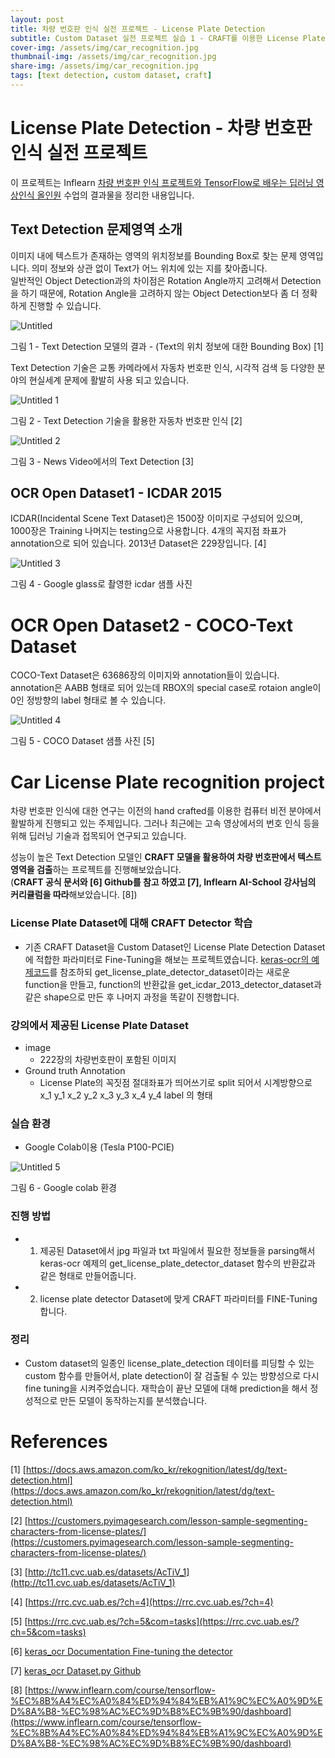 ```yaml
---
layout: post
title: 차량 번호판 인식 실전 프로젝트 - License Plate Detection
subtitle: Custom Dataset 실전 프로젝트 실습 1 - CRAFT를 이용한 License Plate Detection 모델(Custom Dataset) 학습 (진행중)
cover-img: /assets/img/car_recognition.jpg
thumbnail-img: /assets/img/car_recognition.jpg
share-img: /assets/img/car_recognition.jpg
tags: [text detection, custom dataset, craft]
---
```


# License Plate Detection - 차량 번호판 인식 실전 프로젝트

이 프로젝트는 Inflearn [차량 번호판 인식 프로젝트와 TensorFlow로 배우는 딥러닝 영상인식 올인원](https://www.inflearn.com/course/tensorflow-%EC%8B%A4%EC%A0%84%ED%94%84%EB%A1%9C%EC%A0%9D%ED%8A%B8-%EC%98%AC%EC%9D%B8%EC%9B%90/dashboard) 수업의 결과물을 정리한 내용입니다. 

## Text Detection 문제영역 소개
이미지 내에 텍스트가 존재하는 영역의 위치정보를 Bounding Box로 찾는 문제 영역입니다. 의미 정보와 상관 없이 Text가 어느 위치에 있는 지를 찾아줍니다.   
일반적인 Object Detection과의 차이점은 Rotation Angle까지 고려해서 Detection을 하기 때문에, Rotation Angle을 고려하지 않는 Object Detection보다 좀 더 정확하게 진행할 수 있습니다.

![Untitled](../assets/img/Untitled.png)

그림 1 - Text Detection 모델의 결과 - (Text의 위치 
정보에 대한 Bounding Box) [1]

Text Detection 기술은 교통 카메라에서 자동차 번호판 인식, 시각적 검색 등 다양한 분야의 현실세계 문제에 활발히 사용 되고 있습니다.

![Untitled 1](../assets/img/Untitled%201.png)  


그림 2 - Text Detection 기술을 활용한 자동차 번호판 인식 [2]

![Untitled 2](../assets/img/Untitled%202.png)

그림 3 - News Video에서의 Text Detection [3]

## OCR Open Dataset1 - ICDAR 2015

ICDAR(Incidental Scene Text Dataset)은 1500장 이미지로 구성되어 있으며, 1000장은 Training 나머지는 testing으로 사용합니다. 4개의 꼭지점 좌표가 annotation으로 되어 있습니다. 2013년 Dataset은 229장입니다. [4]

![Untitled 3](../assets/img/Untitled%203.png)

그림 4 - Google glass로 촬영한 icdar 샘플 사진


# OCR Open Dataset2 - COCO-Text Dataset

COCO-Text Dataset은 63686장의 이미지와 annotation들이 있습니다. annotation은 AABB 형태로 되어 있는데 RBOX의 special case로 rotaion angle이 0인 정방향의 label 형태로 볼 수 있습니다. 

![Untitled 4](../assets/img/Untitled%204.png)

그림 5 - COCO Dataset 샘플 사진 [5]

# Car License Plate recognition project 

차량 번호판 인식에 대한 연구는 이전의 hand crafted를 이용한 컴퓨터 비전 분야에서 활발하게 진행되고 있는 주제입니다. 그러나 최근에는 고속 영상에서의 번호 인식 등을 위해 딥러닝 기술과 접목되어 연구되고 있습니다. 

성능이 높은 Text Detection 모델인 **CRAFT 모델을 활용하여 차량 번호판에서 텍스트 영역을 검출**하는 프로젝트를 진행해보았습니다.   
(**CRAFT 공식 문서와 [6] Github를 참고 하였고 [7], Inflearn AI-School 강사님의 커리큘럼을 따라**해보았습니다. [8])

### License Plate Dataset에 대해 CRAFT Detector 학습
* 기존 CRAFT Dataset을 Custom Dataset인 License Plate Detection Dataset에 적합한 파라미터로 Fine-Tuning을 해보는 프로젝트였습니다. 
[keras-ocr의 예제코드](https://keras-ocr.readthedocs.io/en/latest/examples/fine_tuning_detector.html)를 참조하되 get_license_plate_detector_dataset이라는 새로운 function을 만들고, function의 반환값을 get_icdar_2013_detector_dataset과 같은 shape으로 만든 후 나머지 과정을 똑같이 진행합니다.

### 강의에서 제공된 License Plate Dataset 
* image 
    * 222장의 차량번호판이 포함된 이미지 
* Ground truth Annotation 
    * License Plate의 꼭짓점 절대좌표가 띄어쓰기로 split 되어서 시계방향으로 x_1 y_1 x_2 y_2 x_3 y_3 x_4 y_4 label 의 형태

### 실습 환경
* Google Colab이용 (Tesla P100-PCIE)

![Untitled 5](../assets/img/Untitled%205.png)

그림 6 - Google colab 환경
### 진행 방법
* 1. 제공된 Dataset에서 jpg 파일과 txt 파일에서 필요한 정보들을 parsing해서 keras-ocr 예제의 get_license_plate_detector_dataset 함수의 반환값과 같은 형태로 만들어줍니다.
* 2. license plate detector Dataset에 맞게 CRAFT 파라미터를 FINE-Tuning 합니다.

### 정리
* Custom dataset의 일종인 license_plate_detection 데이터를 피딩할 수 있는 custom 함수를 만들어서, plate detection이 잘 검출될 수 있는 방향성으로 다시 fine tuning을 시켜주었습니다. 재학습이 끝난 모델에 대해 prediction을 해서 정성적으로 만든 모델이 동작하는지를 분석했습니다.  

# References

[1] [https://docs.aws.amazon.com/ko_kr/rekognition/latest/dg/text-detection.html](https://docs.aws.amazon.com/ko_kr/rekognition/latest/dg/text-detection.html)

[2] [https://customers.pyimagesearch.com/lesson-sample-segmenting-characters-from-license-plates/](https://customers.pyimagesearch.com/lesson-sample-segmenting-characters-from-license-plates/)

[3] [http://tc11.cvc.uab.es/datasets/AcTiV_1](http://tc11.cvc.uab.es/datasets/AcTiV_1)

[4] [https://rrc.cvc.uab.es/?ch=4](https://rrc.cvc.uab.es/?ch=4)

[5] [https://rrc.cvc.uab.es/?ch=5&com=tasks](https://rrc.cvc.uab.es/?ch=5&com=tasks)

[6] [keras_ocr Documentation Fine-tuning the detector ](https://keras-ocr.readthedocs.io/en/latest/examples/fine_tuning_detector.html)

[7] [keras_ocr Dataset.py Github](https://github.com/faustomorales/keras-ocr/blob/master/keras_ocr/datasets.py)

[8] [https://www.inflearn.com/course/tensorflow-%EC%8B%A4%EC%A0%84%ED%94%84%EB%A1%9C%EC%A0%9D%ED%8A%B8-%EC%98%AC%EC%9D%B8%EC%9B%90/dashboard](https://www.inflearn.com/course/tensorflow-%EC%8B%A4%EC%A0%84%ED%94%84%EB%A1%9C%EC%A0%9D%ED%8A%B8-%EC%98%AC%EC%9D%B8%EC%9B%90/dashboard)





